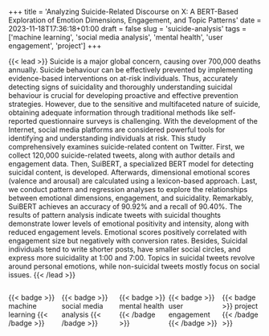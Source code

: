 +++
title = 'Analyzing Suicide-Related Discourse on X: A BERT-Based Exploration of Emotion Dimensions, Engagement, and Topic Patterns'
date = 2023-11-18T17:36:18+01:00
draft = false
slug = 'suicide-analysis'
tags = ['machine learning', 'social media analysis', 'mental health', 'user engagement', 'project']
+++

{{< lead >}}
Suicide is a major global concern, causing over 700,000 deaths annually. Suicide behaviour can be effectively prevented by implementing evidence-based interventions on at-risk individuals. Thus, accurately detecting signs of suicidality and thoroughly understanding suicidal behaviour is crucial for developing proactive and effective prevention strategies. However, due to the sensitive and multifaceted nature of suicide, obtaining adequate information through traditional methods like self-reported questionnaire surveys is challenging. With the development of the Internet, social media platforms are considered powerful tools for identifying and understanding individuals at risk. This study comprehensively examines suicide-related content on Twitter. First, we collect 120,000 suicide-related tweets, along with author details and engagement data. Then, SuiBERT, a specialized BERT model for detecting suicidal content, is developed. Afterwards, dimensional emotional scores (valence and arousal) are calculated using a lexicon-based approach. Last, we conduct pattern and regression analyses to explore the relationships between emotional dimensions, engagement, and suicidality. Remarkably, SuiBERT achieves an accuracy of 90.92\% and a recall of 90.40\%. The results of pattern analysis indicate tweets with suicidal thoughts demonstrate lower levels of emotional positivity and intensity, along with reduced engagement levels. Emotional scores positively correlated with engagement size but negatively with conversion rates. Besides, Suicidal individuals tend to write shorter posts, have smaller social circles, and express more suicidality at 1:00 and 7:00. Topics in suicidal tweets revolve around personal emotions, while non-suicidal tweets mostly focus on social issues.
{{< /lead >}}




<div style="display:flex; gap:6px">

{{< badge >}} machine learning {{< /badge >}}

{{< badge >}} social media analysis {{< /badge >}}

{{< badge >}} mental health {{< /badge >}}

{{< badge >}} user engagement {{< /badge >}}

{{< badge >}} project {{< /badge >}}
</div>



